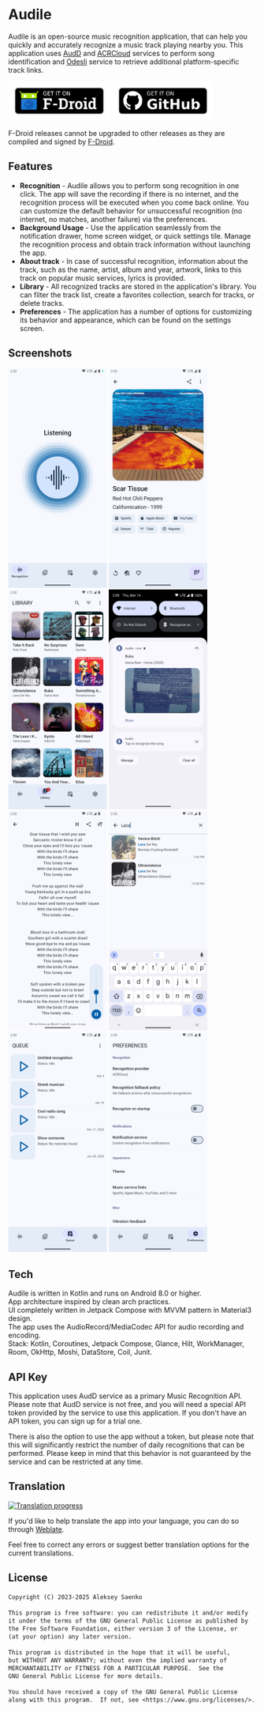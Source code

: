 # Audile

Audile is an open-source music recognition application, that can help you quickly and accurately recognize a music track playing nearby you.
This application uses [AudD](https://audd.io/) and [ACRCloud](https://www.acrcloud.com/) services to perform song identification and [Odesli](https://odesli.co/) service to retrieve additional platform-specific track links.

[<img src="./img/get-it-on-f-droid.png" alt="Get it on F-Droid" height="80">](https://f-droid.org/en/packages/com.mrsep.musicrecognizer/)
[<img src="./img/get-it-on-github.png" alt="Get it on GitHub" height="80">](https://github.com/aleksey-saenko/MusicRecognizer/releases/)

F-Droid releases cannot be upgraded to other releases as they are compiled and signed by [F-Droid](https://f-droid.org/docs/).

## Features

* **Recognition** - Audile allows you to perform song recognition in one click. The app will save the recording if there is no internet, and the recognition process will be executed when you come back online. You can customize the default behavior for unsuccessful recognition (no internet, no matches, another failure) via the preferences.
* **Background Usage** - Use the application seamlessly from the notification drawer, home screen widget, or quick settings tile. Manage the recognition process and obtain track information without launching the app.
* **About track** - In case of successful recognition, information about the track, such as the name, artist, album and year, artwork, links to this track on popular music services, lyrics is provided.
* **Library** - All recognized tracks are stored in the application's library. You can filter the track list, create a favorites collection, search for tracks, or delete tracks.
* **Preferences** - The application has a number of options for customizing its behavior and appearance, which can be found on the settings screen.

## Screenshots
[<img src="./fastlane/metadata/android/en-US/images/phoneScreenshots/00.png" width=200>](./fastlane/metadata/android/en-US/images/phoneScreenshots/00.png "Recognition screen")
[<img src="./fastlane/metadata/android/en-US/images/phoneScreenshots/01.png" width=200>](./fastlane/metadata/android/en-US/images/phoneScreenshots/01.png "Track screen")
[<img src="./fastlane/metadata/android/en-US/images/phoneScreenshots/02.png" width=200>](./fastlane/metadata/android/en-US/images/phoneScreenshots/02.png "Library screen")
[<img src="./fastlane/metadata/android/en-US/images/phoneScreenshots/03.png" width=200>](./fastlane/metadata/android/en-US/images/phoneScreenshots/03.png "Notification service")
[<img src="./fastlane/metadata/android/en-US/images/phoneScreenshots/04.png" width=200>](./fastlane/metadata/android/en-US/images/phoneScreenshots/04.png "Lyrics screen")
[<img src="./fastlane/metadata/android/en-US/images/phoneScreenshots/05.png" width=200>](./fastlane/metadata/android/en-US/images/phoneScreenshots/05.png "Library search")
[<img src="./fastlane/metadata/android/en-US/images/phoneScreenshots/06.png" width=200>](./fastlane/metadata/android/en-US/images/phoneScreenshots/06.png "Queue screen")
[<img src="./fastlane/metadata/android/en-US/images/phoneScreenshots/07.png" width=200>](./fastlane/metadata/android/en-US/images/phoneScreenshots/07.png "Preferences screen")

## Tech

Audile is written in Kotlin and runs on Android 8.0 or higher.  
App architecture inspired by clean arch practices.  
UI completely written in Jetpack Compose with MVVM pattern in Material3 design.  
The app uses the AudioRecord/MediaCodec API for audio recording and encoding.  
Stack: Kotlin, Coroutines, Jetpack Compose, Glance, Hilt, WorkManager, Room, OkHttp, Moshi, DataStore, Coil, Junit.

## API Key

This application uses AudD service as a primary Music Recognition API. Please note that AudD service is not free, and you will need a special API token provided by the service to use this application. If you don't have an API token, you can sign up for a trial one.

There is also the option to use the app without a token, but please note that this will significantly restrict the number of daily recognitions that can be performed. Please keep in mind that this behavior is not guaranteed by the service and can be restricted at any time.

## Translation

[<img src="https://hosted.weblate.org/widget/audile/multi-auto.svg" alt="Translation progress">](https://hosted.weblate.org/engage/audile/)

If you'd like to help translate the app into your language, you can do so through [Weblate](https://hosted.weblate.org/engage/audile/).

Feel free to correct any errors or suggest better translation options for the current translations.

## License

```
Copyright (C) 2023-2025 Aleksey Saenko

This program is free software: you can redistribute it and/or modify
it under the terms of the GNU General Public License as published by
the Free Software Foundation, either version 3 of the License, or
(at your option) any later version.

This program is distributed in the hope that it will be useful,
but WITHOUT ANY WARRANTY; without even the implied warranty of
MERCHANTABILITY or FITNESS FOR A PARTICULAR PURPOSE.  See the
GNU General Public License for more details.

You should have received a copy of the GNU General Public License
along with this program.  If not, see <https://www.gnu.org/licenses/>.
```
